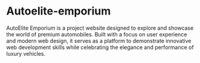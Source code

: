 # Autoelite-emporium


AutoElite Emporium is a project website designed to explore and showcase the world of premium automobiles. Built with a focus on user experience and modern web design, it serves as a platform to demonstrate innovative web development skills while celebrating the elegance and performance of luxury vehicles.
